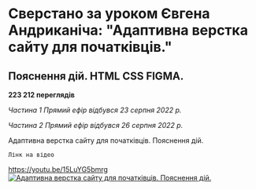 # Сверстано за уроком Євгена Андриканіча: "Адаптивна верстка сайту для початківців."<br>

## Пояснення дій. HTML CSS FIGMA. <br>

**223 212 переглядів** <br>

_Частина 1 Прямий ефір відбувся 23 серпня 2022 р._ <br>

_Частина 2 Прямий ефір відбувся 26 серпня 2022 р._ <br>

Адаптивна верстка сайту для початківців. Пояснення дій.

`Лінк на відео`<br>

https://youtu.be/15LuYG5bmrg
[![Адаптивна верстка сайту для початківців. Пояснення дій.](https://img.youtube.com/vi/15LuYG5bmrg/hqdefault.jpg "Адаптивна верстка сайту для початківців. Пояснення дій.")](https://youtu.be/15LuYG5bmrg)
